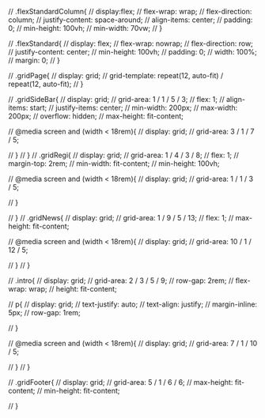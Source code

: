 // .flexStandardColumn{
// display:flex;
// flex-wrap: wrap;
// flex-direction: column;
// justify-content: space-around;
// align-items: center;
// padding: 0;
// min-height: 100vh;
// min-width: 70vw;
// }

// .flexStandard{
// display: flex;
// flex-wrap: nowrap;
// flex-direction: row;
// justify-content: center;
// min-height: 100vh;
// padding: 0;
// width: 100%;
// margin: 0;
// }

// .gridPage{
//     display: grid;
//     grid-template: repeat(12, auto-fit) / repeat(12, auto-fit);
//     }

// .gridSideBar{
// display: grid;
// grid-area: 1 / 1 / 5 / 3;
// flex: 1;
// align-items: start;
// justify-items: center;
// min-width: 200px;
// max-width: 200px;
// overflow: hidden;
// max-height: fit-content;

// @media screen and (width < 18rem){
//     display: grid; 
//     grid-area: 3 / 1 / 7 / 5;


//    }
// }
// .gridRegi{
//     display: grid;
//     grid-area: 1 / 4 / 3 / 8;
//     flex: 1;
//     margin-top: 2rem;
//     min-width: fit-content;
//     min-height: 100vh;

//     @media screen and (width < 18rem){
//      display: grid; 
//      grid-area: 1 / 1 / 3 / 5;


//     }

    
// }
// .gridNews{
//     display: grid;
//     grid-area: 1 / 9 / 5 / 13;
//     flex: 1; 
//     max-height: fit-content;

//     @media screen and (width < 18rem){
//         display: grid; 
//         grid-area: 10 / 1 / 12 / 5;
    
    
//        }
// }

// .intro{
//     display: grid;
//     grid-area: 2 / 3 / 5 / 9;
//     row-gap: 2rem;
//     flex-wrap: wrap;
//     height: fit-content;
    
    
//    p{
//     display: grid;
//     text-justify: auto;
//     text-align: justify;
//     margin-inline: 5px;
//     row-gap: 1rem;
    
// }

// @media screen and (width < 18rem){
//     display: grid; 
//     grid-area: 7 / 1 / 10 / 5;


//    }
// }

// .gridFooter{
//    display: grid; 
//    grid-area: 5 / 1 / 6 / 6; 
//    max-height: fit-content;
//    min-height: fit-content;
    
// }
